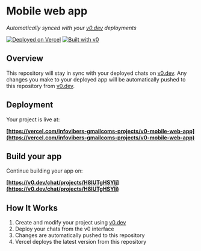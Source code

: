 # Mobile web app

*Automatically synced with your [v0.dev](https://v0.dev) deployments*

[![Deployed on Vercel](https://img.shields.io/badge/Deployed%20on-Vercel-black?style=for-the-badge&logo=vercel)](https://vercel.com/infovibers-gmailcoms-projects/v0-mobile-web-app)
[![Built with v0](https://img.shields.io/badge/Built%20with-v0.dev-black?style=for-the-badge)](https://v0.dev/chat/projects/H8IUTgHSYIj)

## Overview

This repository will stay in sync with your deployed chats on [v0.dev](https://v0.dev).
Any changes you make to your deployed app will be automatically pushed to this repository from [v0.dev](https://v0.dev).

## Deployment

Your project is live at:

**[https://vercel.com/infovibers-gmailcoms-projects/v0-mobile-web-app](https://vercel.com/infovibers-gmailcoms-projects/v0-mobile-web-app)**

## Build your app

Continue building your app on:

**[https://v0.dev/chat/projects/H8IUTgHSYIj](https://v0.dev/chat/projects/H8IUTgHSYIj)**

## How It Works

1. Create and modify your project using [v0.dev](https://v0.dev)
2. Deploy your chats from the v0 interface
3. Changes are automatically pushed to this repository
4. Vercel deploys the latest version from this repository
